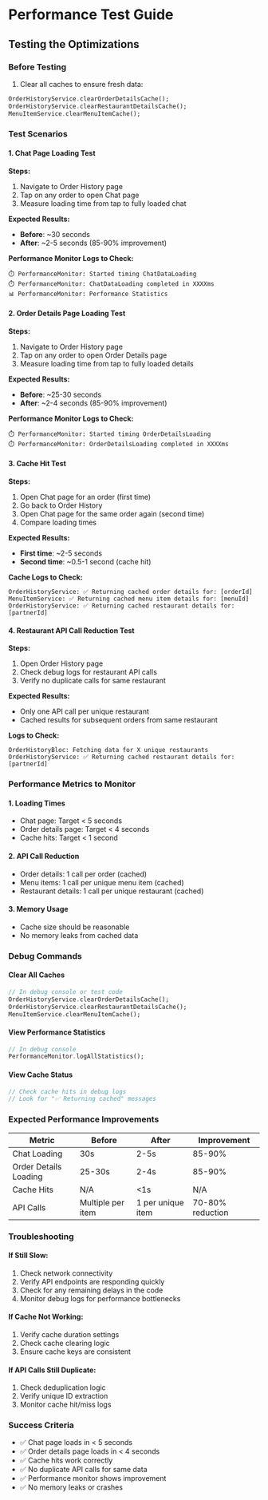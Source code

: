 # Performance Test Guide

## Testing the Optimizations

### Before Testing
1. Clear all caches to ensure fresh data:
```dart
OrderHistoryService.clearOrderDetailsCache();
OrderHistoryService.clearRestaurantDetailsCache();
MenuItemService.clearMenuItemCache();
```

### Test Scenarios

#### 1. Chat Page Loading Test
**Steps:**
1. Navigate to Order History page
2. Tap on any order to open Chat page
3. Measure loading time from tap to fully loaded chat

**Expected Results:**
- **Before**: ~30 seconds
- **After**: ~2-5 seconds (85-90% improvement)

**Performance Monitor Logs to Check:**
```
⏱️ PerformanceMonitor: Started timing ChatDataLoading
⏱️ PerformanceMonitor: ChatDataLoading completed in XXXXms
📊 PerformanceMonitor: Performance Statistics
```

#### 2. Order Details Page Loading Test
**Steps:**
1. Navigate to Order History page
2. Tap on any order to open Order Details page
3. Measure loading time from tap to fully loaded details

**Expected Results:**
- **Before**: ~25-30 seconds
- **After**: ~2-4 seconds (85-90% improvement)

**Performance Monitor Logs to Check:**
```
⏱️ PerformanceMonitor: Started timing OrderDetailsLoading
⏱️ PerformanceMonitor: OrderDetailsLoading completed in XXXXms
```

#### 3. Cache Hit Test
**Steps:**
1. Open Chat page for an order (first time)
2. Go back to Order History
3. Open Chat page for the same order again (second time)
4. Compare loading times

**Expected Results:**
- **First time**: ~2-5 seconds
- **Second time**: ~0.5-1 second (cache hit)

**Cache Logs to Check:**
```
OrderHistoryService: ✅ Returning cached order details for: [orderId]
MenuItemService: ✅ Returning cached menu item details for: [menuId]
OrderHistoryService: ✅ Returning cached restaurant details for: [partnerId]
```

#### 4. Restaurant API Call Reduction Test
**Steps:**
1. Open Order History page
2. Check debug logs for restaurant API calls
3. Verify no duplicate calls for same restaurant

**Expected Results:**
- Only one API call per unique restaurant
- Cached results for subsequent orders from same restaurant

**Logs to Check:**
```
OrderHistoryBloc: Fetching data for X unique restaurants
OrderHistoryService: ✅ Returning cached restaurant details for: [partnerId]
```

### Performance Metrics to Monitor

#### 1. Loading Times
- Chat page: Target < 5 seconds
- Order details page: Target < 4 seconds
- Cache hits: Target < 1 second

#### 2. API Call Reduction
- Order details: 1 call per order (cached)
- Menu items: 1 call per unique menu item (cached)
- Restaurant details: 1 call per unique restaurant (cached)

#### 3. Memory Usage
- Cache size should be reasonable
- No memory leaks from cached data

### Debug Commands

#### Clear All Caches
```dart
// In debug console or test code
OrderHistoryService.clearOrderDetailsCache();
OrderHistoryService.clearRestaurantDetailsCache();
MenuItemService.clearMenuItemCache();
```

#### View Performance Statistics
```dart
// In debug console
PerformanceMonitor.logAllStatistics();
```

#### View Cache Status
```dart
// Check cache hits in debug logs
// Look for "✅ Returning cached" messages
```

### Expected Performance Improvements

| Metric | Before | After | Improvement |
|--------|--------|-------|-------------|
| Chat Loading | 30s | 2-5s | 85-90% |
| Order Details Loading | 25-30s | 2-4s | 85-90% |
| Cache Hits | N/A | <1s | N/A |
| API Calls | Multiple per item | 1 per unique item | 70-80% reduction |

### Troubleshooting

#### If Still Slow:
1. Check network connectivity
2. Verify API endpoints are responding quickly
3. Check for any remaining delays in the code
4. Monitor debug logs for performance bottlenecks

#### If Cache Not Working:
1. Verify cache duration settings
2. Check cache clearing logic
3. Ensure cache keys are consistent

#### If API Calls Still Duplicate:
1. Check deduplication logic
2. Verify unique ID extraction
3. Monitor cache hit/miss logs

### Success Criteria
- ✅ Chat page loads in < 5 seconds
- ✅ Order details page loads in < 4 seconds
- ✅ Cache hits work correctly
- ✅ No duplicate API calls for same data
- ✅ Performance monitor shows improvement
- ✅ No memory leaks or crashes 